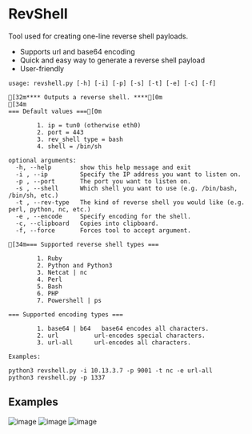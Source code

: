 # RevShell

Tool used for creating one-line reverse shell payloads.
* Supports url and base64 encoding
* Quick and easy way to generate a reverse shell payload
* User-friendly

```
usage: revshell.py [-h] [-i] [-p] [-s] [-t] [-e] [-c] [-f]

[32m**** Outputs a reverse shell. ****[0m
[34m
=== Default values ===[0m

        1. ip = tun0 (otherwise eth0)
        2. port = 443
        3. rev_shell type = bash
        4. shell = /bin/sh

optional arguments:
  -h, --help        show this help message and exit
  -i , --ip         Specify the IP address you want to listen on.
  -p , --port       The port you want to listen on.
  -s , --shell      Which shell you want to use (e.g. /bin/bash, /bin/sh, etc.)
  -t , --rev-type   The kind of reverse shell you would like (e.g. perl, python, nc, etc.)
  -e , --encode     Specify encoding for the shell.
  -c, --clipboard   Copies into clipboard.
  -f, --force       Forces tool to accept argument.

[34m=== Supported reverse shell types ===

        1. Ruby
        2. Python and Python3
        3. Netcat | nc
        4. Perl
        5. Bash
        6. PHP
        7. Powershell | ps

=== Supported encoding types ===

        1. base64 | b64   base64 encodes all characters.
        2. url          url-encodes special characters.
        3. url-all      url-encodes all characters.

Examples:

python3 revshell.py -i 10.13.3.7 -p 9001 -t nc -e url-all
python3 revshell.py -p 1337

```
## Examples

![image](https://user-images.githubusercontent.com/77868212/113517220-371e9d00-9544-11eb-8c04-4db69dea636e.png)
![image](https://user-images.githubusercontent.com/77868212/113517269-806eec80-9544-11eb-8182-5fd4f18acaaa.png)
![image](https://user-images.githubusercontent.com/77868212/113517872-37b93280-9548-11eb-9625-43c74f1b44ec.png)
